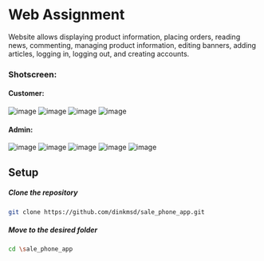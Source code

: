 # Web Assignment 

Website allows displaying product information, placing orders, reading news, commenting, managing product information, editing banners, adding articles, logging in, logging out, and creating accounts.

### Shotscreen:
#### Customer:
  ![image](https://github.com/dinkmsd/sale_phone_app/assets/85824110/6a78f947-a128-49aa-8938-b1defba69b00)
![image](https://github.com/dinkmsd/sale_phone_app/assets/85824110/75466ac0-42bd-438e-82b3-5163b3f8dd92)
![image](https://github.com/dinkmsd/sale_phone_app/assets/85824110/b85fc2b2-5050-4a24-a651-a6945a7c3e43)
![image](https://github.com/dinkmsd/sale_phone_app/assets/85824110/68836738-c43c-442b-b60d-02e101cc50c4)

#### Admin:
![image](https://github.com/dinkmsd/sale_phone_app/assets/85824110/c4a0b946-2c3d-42bf-998b-59c1ee59cc43)
![image](https://github.com/dinkmsd/sale_phone_app/assets/85824110/20873bc9-5aef-4d86-8326-b604e0924abf)
![image](https://github.com/dinkmsd/sale_phone_app/assets/85824110/7819633b-024c-4ea9-bbf6-9ac7968f7630)
![image](https://github.com/dinkmsd/sale_phone_app/assets/85824110/c5f8fba7-0f7a-4f5a-98b0-cbea14ba2bad)
![image](https://github.com/dinkmsd/sale_phone_app/assets/85824110/040a0b20-0ee4-4c0f-8352-5df119db1859)


## Setup

  ##### Clone the repository
```bash
git clone https://github.com/dinkmsd/sale_phone_app.git
```
  ##### Move to the desired folder
```bash
cd \sale_phone_app
```
